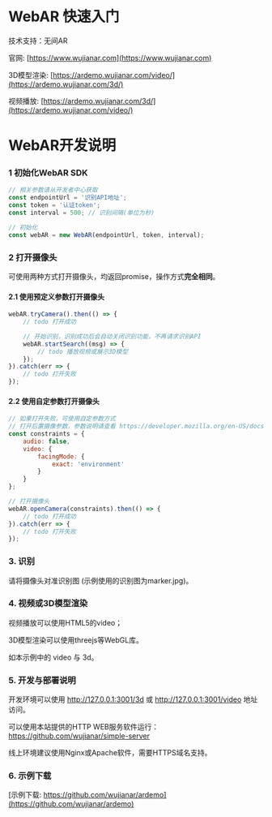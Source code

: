 # WebAR 快速入门

技术支持：无间AR

官网: [https://www.wujianar.com](https://www.wujianar.com)

3D模型渲染: [https://ardemo.wujianar.com/video/](https://ardemo.wujianar.com/3d/)

视频播放: [https://ardemo.wujianar.com/3d/](https://ardemo.wujianar.com/video/)



# WebAR开发说明

            
### 1 初始化WebAR SDK

```javascript
// 相关参数请从开发者中心获取
const endpointUrl = '识别API地址';
const token = '认证token';
const interval = 500; // 识别间隔(单位为秒)

// 初始化
const webAR = new WebAR(endpointUrl, token, interval);
```


### 2 打开摄像头

可使用两种方式打开摄像头，均返回promise，操作方式**完全相同**。

#### 2.1 使用预定义参数打开摄像头

```javascript
webAR.tryCamera().then(() => {
    // todo 打开成功

    // 开始识别，识别成功后会自动关闭识别功能，不再请求识别API
    webAR.startSearch((msg) => {
        // todo 播放视频或展示3D模型
    });
}).catch(err => {
    // todo 打开失败
});
```

#### 2.2 使用自定参数打开摄像头

```javascript
// 如果打开失败，可使用自定参数方式
// 打开后置摄像参数，参数说明请查看 https://developer.mozilla.org/en-US/docs/Web/API/MediaTrackConstraints
const constraints = {
    audio: false,
    video: {
        facingMode: {
            exact: 'environment'
        }
    }
};

// 打开摄像头
webAR.openCamera(constraints).then(() => {
    // todo 打开成功
}).catch(err => {
    // todo 打开失败
});
```

### 3. 识别

请将摄像头对准识别图 (示例使用的识别图为marker.jpg)。

### 4. 视频或3D模型渲染

视频播放可以使用HTML5的video；

3D模型渲染可以使用threejs等WebGL库。

如本示例中的 video 与 3d。

### 5. 开发与部署说明

开发环境可以使用 
http://127.0.0.1:3001/3d
或
http://127.0.0.1:3001/video
地址访问。

可以使用本站提供的HTTP WEB服务软件运行：https://github.com/wujianar/simple-server

线上环境建议使用Nginx或Apache软件，需要HTTPS域名支持。

### 6. 示例下载

[示例下载: https://github.com/wujianar/ardemo](https://github.com/wujianar/ardemo)
